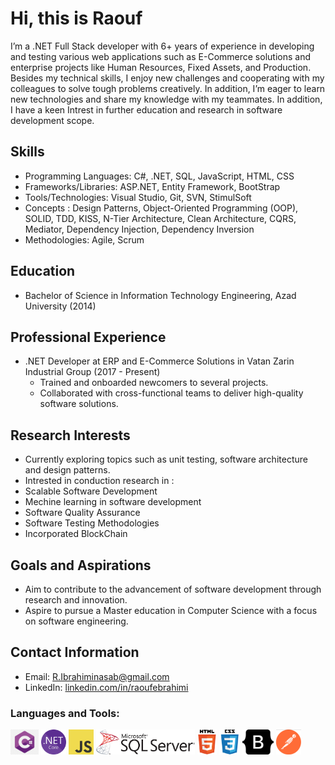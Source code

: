 
# Hi, this is Raouf

I’m a .NET Full Stack developer with 6+ years of experience in developing and testing various web applications such as E-Commerce solutions and enterprise projects like Human Resources, Fixed Assets, and Production. Besides my technical skills, I enjoy new challenges and cooperating with my colleagues to solve tough problems creatively. In addition, I’m eager to learn new technologies and share my knowledge with my teammates. In addition, I have a keen Intrest in further education and research in software development scope.


## Skills
- Programming Languages: C#, .NET, SQL, JavaScript, HTML, CSS
- Frameworks/Libraries: ASP.NET, Entity Framework, BootStrap
- Tools/Technologies: Visual Studio, Git, SVN, StimulSoft
- Concepts : Design Patterns, Object-Oriented Programming (OOP), SOLID, TDD, KISS, N-Tier Architecture, Clean Architecture, CQRS, Mediator, Dependency Injection, Dependency Inversion
- Methodologies: Agile, Scrum

## Education
- Bachelor of Science in Information Technology Engineering, Azad University (2014)

## Professional Experience
- .NET Developer at ERP and E-Commerce Solutions in Vatan Zarin Industrial Group (2017 - Present)
  - Trained and onboarded newcomers to several projects.
  - Collaborated with cross-functional teams to deliver high-quality software solutions.

## Research Interests
- Currently exploring topics such as unit testing, software architecture and design patterns.
 - Intrested in conduction research in :
 - Scalable Software Development
 - Mechine learning in software development
 - Software Quality Assurance
 - Software Testing Methodologies
 - Incorporated BlockChain

## Goals and Aspirations
- Aim to contribute to the advancement of software development through research and innovation.
- Aspire to pursue a Master education in Computer Science with a focus on software engineering.

## Contact Information
- Email: R.Ibrahiminasab@gmail.com
- LinkedIn: [linkedin.com/in/raoufebrahimi](https://www.linkedin.com/in/raoufebrahimi)

### Languages and Tools:
<p dir="auto">
  <code><img height="40" src="https://github.com/RaoufEbrahimi/RaoufEbrahimi/blob/main/CSharp_Icon.png?raw=true" alt="terminal" style="max-width: 100%;"></code>
  <code><img height="40" src="https://github.com/RaoufEbrahimi/RaoufEbrahimi/blob/main/net_core.svg.png?raw=true" alt="terminal" style="max-width: 100%;"></code>
  <code><img height="40" src="https://github.com/RaoufEbrahimi/RaoufEbrahimi/blob/main/JavaScript.png?raw=true" alt="terminal" style="max-width: 100%;"></code>
  <code><img height="40" src="https://github.com/RaoufEbrahimi/RaoufEbrahimi/blob/main/SQLServer_Icon.png?raw=true" alt="terminal" style="max-width: 100%;"></code>
  <code><img height="40" src="https://github.com/RaoufEbrahimi/RaoufEbrahimi/blob/main/HTML_Icon.png?raw=true" alt="terminal" style="max-width: 100%;"></code>
  <code><img height="40" src="https://github.com/RaoufEbrahimi/RaoufEbrahimi/blob/main/CSS_Icon.png?raw=true" alt="terminal" style="max-width: 100%;"></code>
  <code><img height="40" src="https://github.com/RaoufEbrahimi/RaoufEbrahimi/blob/main/bootstrap_icon.png?raw=true" alt="terminal" style="max-width: 100%;"></code>
  <code><img height="40" src="https://github.com/RaoufEbrahimi/RaoufEbrahimi/blob/main/PostMan_Icon.png?raw=true" alt="terminal" style="max-width: 100%;"></code>
</p>
<!--
Here are some ideas to get you started:

- 🔭 I’m currently working on ...
- 🌱 I’m currently learning ...
- 👯 I’m looking to collaborate on ...
- 🤔 I’m looking for help with ...
- 💬 Ask me about ...
- 📫 How to reach me: ...
- 😄 Pronouns: ...
- ⚡ Fun fact: ...

-->
